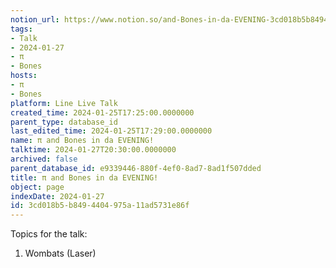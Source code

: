 ```yaml
---
notion_url: https://www.notion.so/and-Bones-in-da-EVENING-3cd018b5b8494404975a11ad5731e86f
tags:
- Talk
- 2024-01-27
- π
- Bones
hosts:
- π
- Bones
platform: Line Live Talk
created_time: 2024-01-25T17:25:00.0000000
parent_type: database_id
last_edited_time: 2024-01-25T17:29:00.0000000
name: π and Bones in da EVENING!
talktime: 2024-01-27T20:30:00.0000000
archived: false
parent_database_id: e9339446-880f-4ef0-8ad7-8ad1f507dded
title: π and Bones in da EVENING!
object: page
indexDate: 2024-01-27
id: 3cd018b5-b849-4404-975a-11ad5731e86f
---
```


Topics for the talk:
1. Wombats (Laser)

























